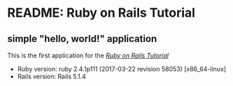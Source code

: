 # README: Ruby on Rails Tutorial

## simple "hello, world!" application

This is the first application for the
[*Ruby on Rails Tutorial*](http://www.railstutorial.org/)

* Ruby version: ruby 2.4.1p111 (2017-03-22 revision 58053) [x86_64-linux]
* Rails version: Rails 5.1.4